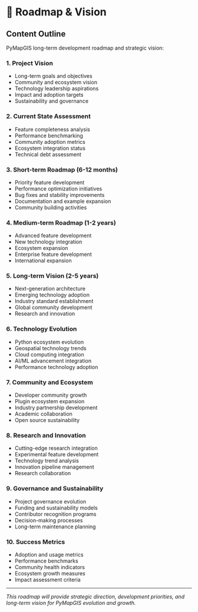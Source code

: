 # 🚀 Roadmap & Vision

## Content Outline

PyMapGIS long-term development roadmap and strategic vision:

### 1. Project Vision
- Long-term goals and objectives
- Community and ecosystem vision
- Technology leadership aspirations
- Impact and adoption targets
- Sustainability and governance

### 2. Current State Assessment
- Feature completeness analysis
- Performance benchmarking
- Community adoption metrics
- Ecosystem integration status
- Technical debt assessment

### 3. Short-term Roadmap (6-12 months)
- Priority feature development
- Performance optimization initiatives
- Bug fixes and stability improvements
- Documentation and example expansion
- Community building activities

### 4. Medium-term Roadmap (1-2 years)
- Advanced feature development
- New technology integration
- Ecosystem expansion
- Enterprise feature development
- International expansion

### 5. Long-term Vision (2-5 years)
- Next-generation architecture
- Emerging technology adoption
- Industry standard establishment
- Global community development
- Research and innovation

### 6. Technology Evolution
- Python ecosystem evolution
- Geospatial technology trends
- Cloud computing integration
- AI/ML advancement integration
- Performance technology adoption

### 7. Community and Ecosystem
- Developer community growth
- Plugin ecosystem expansion
- Industry partnership development
- Academic collaboration
- Open source sustainability

### 8. Research and Innovation
- Cutting-edge research integration
- Experimental feature development
- Technology trend analysis
- Innovation pipeline management
- Research collaboration

### 9. Governance and Sustainability
- Project governance evolution
- Funding and sustainability models
- Contributor recognition programs
- Decision-making processes
- Long-term maintenance planning

### 10. Success Metrics
- Adoption and usage metrics
- Performance benchmarks
- Community health indicators
- Ecosystem growth measures
- Impact assessment criteria

---

*This roadmap will provide strategic direction, development priorities, and long-term vision for PyMapGIS evolution and growth.*
